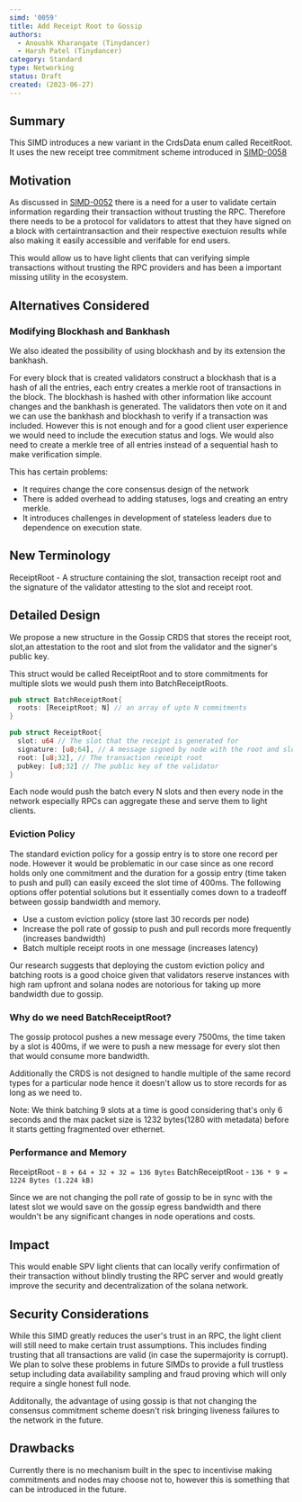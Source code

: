 ```yaml
---
simd: '0059'
title: Add Receipt Root to Gossip
authors:
  - Anoushk Kharangate (Tinydancer)
  - Harsh Patel (Tinydancer)
category: Standard
type: Networking
status: Draft
created: (2023-06-27)
---
```


## Summary

This SIMD introduces a new variant in the CrdsData enum called ReceitRoot.
It uses the new receipt tree commitment scheme introduced in [SIMD-0058](https://github.com/firedancer-io/solana-improvement-documents/blob/ripatel/transaction-receipts/proposals/0058-transaction-receipts.md?plain=1)

## Motivation

As discussed in [SIMD-0052](https://github.com/tinydancer-io/solana-improvement-documents/blob/main/proposals/0052-consensus-and-transaction-proof-verification.md)
there is a need for a user to validate certain information regarding their
transaction without trusting the RPC.
Therefore there needs to be a protocol for validators to attest that they have
signed on a block with certaintransaction and their respective exectuion results
 while also making it easily accessible and verifable for end users.

This would allow us to have light clients that can verifying simple transactions
without trusting the RPC providers and has been a important missing utility in
the ecosystem.

## Alternatives Considered

### Modifying Blockhash and Bankhash

We also ideated the possibility of using blockhash and by its extension the bankhash.

For every block that is created validators construct a blockhash that is a hash of
all the entries, each entry creates a merkle root of transactions in the block.
The blockhash is hashed with other information like account changes and the bankhash
is generated. The validators then vote on it and we can use the bankhash and blockhash
to verify if a transaction was included. However this is not enough and for a good
client user experience we would need to include the execution status and logs.
We would also need to create a merkle tree of all entries instead of a sequential
hash to make verification simple.

This has certain problems:

- It requires change the core consensus design of the network
- There is added overhead to adding statuses, logs and creating an entry merkle.
- It introduces challenges in development of stateless leaders due to dependence
  on execution state.

## New Terminology

ReceiptRoot - A structure containing the slot, transaction receipt
root and the signature of the validator attesting to the slot and receipt root.

## Detailed Design

We propose a new structure in the Gossip CRDS that stores
the receipt root, slot,an attestation to the root and slot
from the validator and the signer's public key.

This struct would be called ReceiptRoot and to store commitments
for multiple slots we would push them into BatchReceiptRoots.

```rust
pub struct BatchReceiptRoot{
  roots: [ReceiptRoot; N] // an array of upto N commitments
}

pub struct ReceiptRoot{
  slot: u64 // The slot that the receipt is generated for
  signature: [u8;64], // A message signed by node with the root and slot as data
  root: [u8;32], // The transaction receipt root
  pubkey: [u8;32] // The public key of the validator
}
```

Each node would push the batch every N slots and then every node in the network
especially RPCs can aggregate these and serve them to light clients.

### Eviction Policy

The standard eviction policy for a gossip entry is to store one record per node.
However it would be problematic in our case since as one record holds only one
commitment and the duration for a gossip entry (time taken to push and pull) can
easily exceed the slot time of 400ms. The following options offer potential solutions
but it essentially comes down to a tradeoff between gossip bandwidth and memory.

- Use a custom eviction policy (store last 30 records per node)
- Increase the poll rate of gossip to push and pull records more frequently
  (increases bandwidth)
- Batch multiple receipt roots in one message (increases latency)

Our research suggests that deploying the custom eviction policy and batching roots
is a good choice given that validators reserve instances with high ram upfront and
solana nodes are notorious for taking up more bandwidth due to gossip.

### Why do we need BatchReceiptRoot?

The gossip protocol pushes a new message every 7500ms, the time taken by a slot
is 400ms, if we were to push a new message for every slot then that would
consume more bandwidth.

Additionally the CRDS is not designed to handle multiple of the same record types
for a particular node hence it doesn't allow us to store records for as long as
we need to.

Note: We think batching 9 slots at a time is good considering that's only 6 seconds
and the max packet size is 1232 bytes(1280 with metadata) before it starts
getting fragmented over ethernet.

### Performance and Memory

ReceiptRoot - `8 + 64 + 32 + 32 = 136 Bytes`
BatchReceiptRoot - `136 * 9 = 1224 Bytes (1.224 kB)`

Since we are not changing the poll rate of gossip to be in sync with
the latest slot we would save on the gossip egress bandwidth and there
wouldn't be any significant changes in node operations and costs.

## Impact

This would enable SPV light clients that can locally verify confirmation of their
transaction without blindly trusting the RPC server and would greatly improve
the security and decentralization of the solana network.

## Security Considerations

While this SIMD greatly reduces the user's trust in an RPC, the light client will
still need to make certain trust assumptions. This includes finding trusting that
all transactions are valid (in case the supermajority is corrupt).
We plan to solve these problems in future SIMDs to provide a full trustless setup
including data availability sampling and fraud proving which will only require a
single honest full node.

Additonally, the advantage of using gossip is that not changing the consensus
commitment scheme doesn't risk bringing liveness failures to the network in the
future.

## Drawbacks

Currently there is no mechanism built in the spec to incentivise making commitments
and nodes may choose not to, however this is something that can be introduced
in the future.
